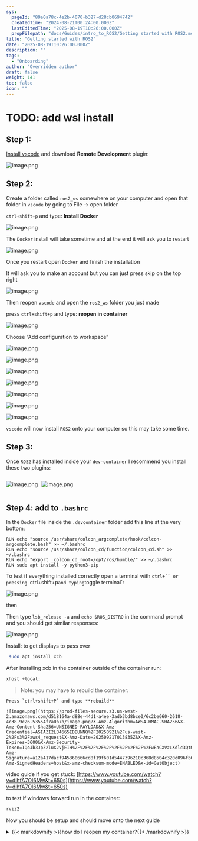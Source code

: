 ```yaml
---
sys:
  pageId: "89e0a78c-4e2b-4070-b327-d28cb0694742"
  createdTime: "2024-08-21T00:24:00.000Z"
  lastEditedTime: "2025-08-19T10:26:00.000Z"
  propFilepath: "docs/Guides/intro_to_ROS2/Getting started with ROS2.md"
title: "Getting started with ROS2"
date: "2025-08-19T10:26:00.000Z"
description: ""
tags:
  - "Onboarding"
author: "Overridden author"
draft: false
weight: 141
toc: false
icon: ""
---
```


# TODO: add wsl install

## Step 1:

[Install vscode](https://code.visualstudio.com/download) and download **Remote Development** plugin:

![image.png](https://prod-files-secure.s3.us-west-2.amazonaws.com/d518164a-d88e-44d1-a4ee-3adb3bd8bce0/efb52993-1881-4a40-b95e-6f020334f022/image.png?X-Amz-Algorithm=AWS4-HMAC-SHA256&X-Amz-Content-Sha256=UNSIGNED-PAYLOAD&X-Amz-Credential=ASIAZI2LB4664U4VBI22%2F20250921%2Fus-west-2%2Fs3%2Faws4_request&X-Amz-Date=20250921T013832Z&X-Amz-Expires=3600&X-Amz-Security-Token=IQoJb3JpZ2luX2VjEIH%2F%2F%2F%2F%2F%2F%2F%2F%2F%2FwEaCXVzLXdlc3QtMiJIMEYCIQCgA5y8zUlz12zMUlRoOcdbJb3YCmkui%2BNUBvPTjgR7dgIhAM%2Bmi%2BGxIwpH0%2BHYCfDD5q4Ys5Ftdxse7xuB0pjQ2vZAKogECPr%2F%2F%2F%2F%2F%2F%2F%2F%2F%2FwEQABoMNjM3NDIzMTgzODA1IgxdKvrCtQh3ADooxOUq3AO43HNLDeCXJ8Z0kP85l2uE0XBOBorejqYflA9MjMncZrcwvNjXDALQjvQjcvJEZEtkpS6nqNtSkrwWteVBZxuo7Crhlr3mIA2%2F%2FUCNjJZYqISMeRTnS4JGYvPSIOUmU2%2FFIuPEiVXAC3yyBWZRH2phmq%2FU3PPc%2FfxgNVRcWllwVwyeSup9KBypTwD%2Br%2Fe0d3Ywn7JxnioOQmKq9mv2J5PnuQi%2FXolVcmVN3gAtNG4mxwWyI8%2FsYIDBveRuMHtel4TmwRJi8LBGDngXkIrB952JzbL%2FCvswPoC3plwWvrbRi1bJwV1kYzEJD6AdkSJTYT2k5HeRF3RwD4M%2BSPfxx4WcVPd4tBBHo6LlVQD2cFvvjCzOZB68%2BfqE%2BpRqaTlYqcYpROcRaVrB8iVPk4IqTgXUXdqStCXzWK%2FvKtK%2BoRW8e3JzRePqe9s%2F5FcJlviQ1B4jyLeMp2N1be7Akl%2FYk6gEbclCRZoT3i77xRdKbemi3JkXqOnVx5PB2fae88Bgm2E%2B5WjuxqZdN4G0LqE4gQQUFtcr221QKulqYIlvv%2BOvGWFvJOxXk7WDO2S902iRv7qp0HQQ60HCZrYLuw6Pdwvifrb50mwkgLfvfU%2BuUGZNBIT%2BYFP4PoSdOGqrzjCQn73GBjqkAe5HoyvWfBmrZBESeoj0l1%2B3qq8Ud0j%2FzMJAKwkGqLA6wYKdk4c3MmpP%2B0N0T1qNZFHHny0D62RYC4h4FBNAZASRmnQW1GX5LjJMXmByIDDp7WIiWYx8BKImbJcanmx2CYJ0neRwVZLE43Qy5jmQ4D6n5ISpYaFTJbAvHKsef9fw7jhJGOV7mnmA61QB0%2BkBOxsx4paoaNXKSWP9njssmztDAFCJ&X-Amz-Signature=eb7d78887572cc261f462dc92eb8d90948d1fea1dfa37ac133250662bf8b2ae6&X-Amz-SignedHeaders=host&x-amz-checksum-mode=ENABLED&x-id=GetObject)

## Step 2:

Create a folder called `ros2_ws` somewhere on your computer and open that folder in `vscode` by going to File → open folder 

`ctrl+shift+p` and type: **Install Docker**

![image.png](https://prod-files-secure.s3.us-west-2.amazonaws.com/d518164a-d88e-44d1-a4ee-3adb3bd8bce0/2269dc0e-1cd5-47ff-bceb-c04ad9b2eab0/image.png?X-Amz-Algorithm=AWS4-HMAC-SHA256&X-Amz-Content-Sha256=UNSIGNED-PAYLOAD&X-Amz-Credential=ASIAZI2LB4664U4VBI22%2F20250921%2Fus-west-2%2Fs3%2Faws4_request&X-Amz-Date=20250921T013832Z&X-Amz-Expires=3600&X-Amz-Security-Token=IQoJb3JpZ2luX2VjEIH%2F%2F%2F%2F%2F%2F%2F%2F%2F%2FwEaCXVzLXdlc3QtMiJIMEYCIQCgA5y8zUlz12zMUlRoOcdbJb3YCmkui%2BNUBvPTjgR7dgIhAM%2Bmi%2BGxIwpH0%2BHYCfDD5q4Ys5Ftdxse7xuB0pjQ2vZAKogECPr%2F%2F%2F%2F%2F%2F%2F%2F%2F%2FwEQABoMNjM3NDIzMTgzODA1IgxdKvrCtQh3ADooxOUq3AO43HNLDeCXJ8Z0kP85l2uE0XBOBorejqYflA9MjMncZrcwvNjXDALQjvQjcvJEZEtkpS6nqNtSkrwWteVBZxuo7Crhlr3mIA2%2F%2FUCNjJZYqISMeRTnS4JGYvPSIOUmU2%2FFIuPEiVXAC3yyBWZRH2phmq%2FU3PPc%2FfxgNVRcWllwVwyeSup9KBypTwD%2Br%2Fe0d3Ywn7JxnioOQmKq9mv2J5PnuQi%2FXolVcmVN3gAtNG4mxwWyI8%2FsYIDBveRuMHtel4TmwRJi8LBGDngXkIrB952JzbL%2FCvswPoC3plwWvrbRi1bJwV1kYzEJD6AdkSJTYT2k5HeRF3RwD4M%2BSPfxx4WcVPd4tBBHo6LlVQD2cFvvjCzOZB68%2BfqE%2BpRqaTlYqcYpROcRaVrB8iVPk4IqTgXUXdqStCXzWK%2FvKtK%2BoRW8e3JzRePqe9s%2F5FcJlviQ1B4jyLeMp2N1be7Akl%2FYk6gEbclCRZoT3i77xRdKbemi3JkXqOnVx5PB2fae88Bgm2E%2B5WjuxqZdN4G0LqE4gQQUFtcr221QKulqYIlvv%2BOvGWFvJOxXk7WDO2S902iRv7qp0HQQ60HCZrYLuw6Pdwvifrb50mwkgLfvfU%2BuUGZNBIT%2BYFP4PoSdOGqrzjCQn73GBjqkAe5HoyvWfBmrZBESeoj0l1%2B3qq8Ud0j%2FzMJAKwkGqLA6wYKdk4c3MmpP%2B0N0T1qNZFHHny0D62RYC4h4FBNAZASRmnQW1GX5LjJMXmByIDDp7WIiWYx8BKImbJcanmx2CYJ0neRwVZLE43Qy5jmQ4D6n5ISpYaFTJbAvHKsef9fw7jhJGOV7mnmA61QB0%2BkBOxsx4paoaNXKSWP9njssmztDAFCJ&X-Amz-Signature=444db930f9de3b4a67cae80e89a4d8a8b768c885b8f607f65246f7795a5d61d7&X-Amz-SignedHeaders=host&x-amz-checksum-mode=ENABLED&x-id=GetObject)

The `Docker` install will take sometime and at the end it will ask you to restart

![image.png](https://prod-files-secure.s3.us-west-2.amazonaws.com/d518164a-d88e-44d1-a4ee-3adb3bd8bce0/ed233f78-be33-4b1f-b89c-9c346c0e961e/image.png?X-Amz-Algorithm=AWS4-HMAC-SHA256&X-Amz-Content-Sha256=UNSIGNED-PAYLOAD&X-Amz-Credential=ASIAZI2LB4664U4VBI22%2F20250921%2Fus-west-2%2Fs3%2Faws4_request&X-Amz-Date=20250921T013832Z&X-Amz-Expires=3600&X-Amz-Security-Token=IQoJb3JpZ2luX2VjEIH%2F%2F%2F%2F%2F%2F%2F%2F%2F%2FwEaCXVzLXdlc3QtMiJIMEYCIQCgA5y8zUlz12zMUlRoOcdbJb3YCmkui%2BNUBvPTjgR7dgIhAM%2Bmi%2BGxIwpH0%2BHYCfDD5q4Ys5Ftdxse7xuB0pjQ2vZAKogECPr%2F%2F%2F%2F%2F%2F%2F%2F%2F%2FwEQABoMNjM3NDIzMTgzODA1IgxdKvrCtQh3ADooxOUq3AO43HNLDeCXJ8Z0kP85l2uE0XBOBorejqYflA9MjMncZrcwvNjXDALQjvQjcvJEZEtkpS6nqNtSkrwWteVBZxuo7Crhlr3mIA2%2F%2FUCNjJZYqISMeRTnS4JGYvPSIOUmU2%2FFIuPEiVXAC3yyBWZRH2phmq%2FU3PPc%2FfxgNVRcWllwVwyeSup9KBypTwD%2Br%2Fe0d3Ywn7JxnioOQmKq9mv2J5PnuQi%2FXolVcmVN3gAtNG4mxwWyI8%2FsYIDBveRuMHtel4TmwRJi8LBGDngXkIrB952JzbL%2FCvswPoC3plwWvrbRi1bJwV1kYzEJD6AdkSJTYT2k5HeRF3RwD4M%2BSPfxx4WcVPd4tBBHo6LlVQD2cFvvjCzOZB68%2BfqE%2BpRqaTlYqcYpROcRaVrB8iVPk4IqTgXUXdqStCXzWK%2FvKtK%2BoRW8e3JzRePqe9s%2F5FcJlviQ1B4jyLeMp2N1be7Akl%2FYk6gEbclCRZoT3i77xRdKbemi3JkXqOnVx5PB2fae88Bgm2E%2B5WjuxqZdN4G0LqE4gQQUFtcr221QKulqYIlvv%2BOvGWFvJOxXk7WDO2S902iRv7qp0HQQ60HCZrYLuw6Pdwvifrb50mwkgLfvfU%2BuUGZNBIT%2BYFP4PoSdOGqrzjCQn73GBjqkAe5HoyvWfBmrZBESeoj0l1%2B3qq8Ud0j%2FzMJAKwkGqLA6wYKdk4c3MmpP%2B0N0T1qNZFHHny0D62RYC4h4FBNAZASRmnQW1GX5LjJMXmByIDDp7WIiWYx8BKImbJcanmx2CYJ0neRwVZLE43Qy5jmQ4D6n5ISpYaFTJbAvHKsef9fw7jhJGOV7mnmA61QB0%2BkBOxsx4paoaNXKSWP9njssmztDAFCJ&X-Amz-Signature=1066fe9e1a2402d54945226a4ac2a3fe3aabe9c1cc610e41a6991b1048720f06&X-Amz-SignedHeaders=host&x-amz-checksum-mode=ENABLED&x-id=GetObject)

Once you restart open `Docker` and finish the installation

It will ask you to make an account but you can just press skip on the top right

![image.png](https://prod-files-secure.s3.us-west-2.amazonaws.com/d518164a-d88e-44d1-a4ee-3adb3bd8bce0/21010ad9-1659-4fd9-9f59-9932a09b2a3d/image.png?X-Amz-Algorithm=AWS4-HMAC-SHA256&X-Amz-Content-Sha256=UNSIGNED-PAYLOAD&X-Amz-Credential=ASIAZI2LB4664U4VBI22%2F20250921%2Fus-west-2%2Fs3%2Faws4_request&X-Amz-Date=20250921T013832Z&X-Amz-Expires=3600&X-Amz-Security-Token=IQoJb3JpZ2luX2VjEIH%2F%2F%2F%2F%2F%2F%2F%2F%2F%2FwEaCXVzLXdlc3QtMiJIMEYCIQCgA5y8zUlz12zMUlRoOcdbJb3YCmkui%2BNUBvPTjgR7dgIhAM%2Bmi%2BGxIwpH0%2BHYCfDD5q4Ys5Ftdxse7xuB0pjQ2vZAKogECPr%2F%2F%2F%2F%2F%2F%2F%2F%2F%2FwEQABoMNjM3NDIzMTgzODA1IgxdKvrCtQh3ADooxOUq3AO43HNLDeCXJ8Z0kP85l2uE0XBOBorejqYflA9MjMncZrcwvNjXDALQjvQjcvJEZEtkpS6nqNtSkrwWteVBZxuo7Crhlr3mIA2%2F%2FUCNjJZYqISMeRTnS4JGYvPSIOUmU2%2FFIuPEiVXAC3yyBWZRH2phmq%2FU3PPc%2FfxgNVRcWllwVwyeSup9KBypTwD%2Br%2Fe0d3Ywn7JxnioOQmKq9mv2J5PnuQi%2FXolVcmVN3gAtNG4mxwWyI8%2FsYIDBveRuMHtel4TmwRJi8LBGDngXkIrB952JzbL%2FCvswPoC3plwWvrbRi1bJwV1kYzEJD6AdkSJTYT2k5HeRF3RwD4M%2BSPfxx4WcVPd4tBBHo6LlVQD2cFvvjCzOZB68%2BfqE%2BpRqaTlYqcYpROcRaVrB8iVPk4IqTgXUXdqStCXzWK%2FvKtK%2BoRW8e3JzRePqe9s%2F5FcJlviQ1B4jyLeMp2N1be7Akl%2FYk6gEbclCRZoT3i77xRdKbemi3JkXqOnVx5PB2fae88Bgm2E%2B5WjuxqZdN4G0LqE4gQQUFtcr221QKulqYIlvv%2BOvGWFvJOxXk7WDO2S902iRv7qp0HQQ60HCZrYLuw6Pdwvifrb50mwkgLfvfU%2BuUGZNBIT%2BYFP4PoSdOGqrzjCQn73GBjqkAe5HoyvWfBmrZBESeoj0l1%2B3qq8Ud0j%2FzMJAKwkGqLA6wYKdk4c3MmpP%2B0N0T1qNZFHHny0D62RYC4h4FBNAZASRmnQW1GX5LjJMXmByIDDp7WIiWYx8BKImbJcanmx2CYJ0neRwVZLE43Qy5jmQ4D6n5ISpYaFTJbAvHKsef9fw7jhJGOV7mnmA61QB0%2BkBOxsx4paoaNXKSWP9njssmztDAFCJ&X-Amz-Signature=1633a20561ec83067e3904b71f3a799792b926a7a74c1178e9d4f92c6981dbe5&X-Amz-SignedHeaders=host&x-amz-checksum-mode=ENABLED&x-id=GetObject)

Then reopen `vscode` and open the `ros2_ws` folder you just made

press `ctrl+shift+p` and type: **reopen in container**

![image.png](https://prod-files-secure.s3.us-west-2.amazonaws.com/d518164a-d88e-44d1-a4ee-3adb3bd8bce0/4e93b8c2-41ad-488c-8095-c74205196118/image.png?X-Amz-Algorithm=AWS4-HMAC-SHA256&X-Amz-Content-Sha256=UNSIGNED-PAYLOAD&X-Amz-Credential=ASIAZI2LB4664U4VBI22%2F20250921%2Fus-west-2%2Fs3%2Faws4_request&X-Amz-Date=20250921T013832Z&X-Amz-Expires=3600&X-Amz-Security-Token=IQoJb3JpZ2luX2VjEIH%2F%2F%2F%2F%2F%2F%2F%2F%2F%2FwEaCXVzLXdlc3QtMiJIMEYCIQCgA5y8zUlz12zMUlRoOcdbJb3YCmkui%2BNUBvPTjgR7dgIhAM%2Bmi%2BGxIwpH0%2BHYCfDD5q4Ys5Ftdxse7xuB0pjQ2vZAKogECPr%2F%2F%2F%2F%2F%2F%2F%2F%2F%2FwEQABoMNjM3NDIzMTgzODA1IgxdKvrCtQh3ADooxOUq3AO43HNLDeCXJ8Z0kP85l2uE0XBOBorejqYflA9MjMncZrcwvNjXDALQjvQjcvJEZEtkpS6nqNtSkrwWteVBZxuo7Crhlr3mIA2%2F%2FUCNjJZYqISMeRTnS4JGYvPSIOUmU2%2FFIuPEiVXAC3yyBWZRH2phmq%2FU3PPc%2FfxgNVRcWllwVwyeSup9KBypTwD%2Br%2Fe0d3Ywn7JxnioOQmKq9mv2J5PnuQi%2FXolVcmVN3gAtNG4mxwWyI8%2FsYIDBveRuMHtel4TmwRJi8LBGDngXkIrB952JzbL%2FCvswPoC3plwWvrbRi1bJwV1kYzEJD6AdkSJTYT2k5HeRF3RwD4M%2BSPfxx4WcVPd4tBBHo6LlVQD2cFvvjCzOZB68%2BfqE%2BpRqaTlYqcYpROcRaVrB8iVPk4IqTgXUXdqStCXzWK%2FvKtK%2BoRW8e3JzRePqe9s%2F5FcJlviQ1B4jyLeMp2N1be7Akl%2FYk6gEbclCRZoT3i77xRdKbemi3JkXqOnVx5PB2fae88Bgm2E%2B5WjuxqZdN4G0LqE4gQQUFtcr221QKulqYIlvv%2BOvGWFvJOxXk7WDO2S902iRv7qp0HQQ60HCZrYLuw6Pdwvifrb50mwkgLfvfU%2BuUGZNBIT%2BYFP4PoSdOGqrzjCQn73GBjqkAe5HoyvWfBmrZBESeoj0l1%2B3qq8Ud0j%2FzMJAKwkGqLA6wYKdk4c3MmpP%2B0N0T1qNZFHHny0D62RYC4h4FBNAZASRmnQW1GX5LjJMXmByIDDp7WIiWYx8BKImbJcanmx2CYJ0neRwVZLE43Qy5jmQ4D6n5ISpYaFTJbAvHKsef9fw7jhJGOV7mnmA61QB0%2BkBOxsx4paoaNXKSWP9njssmztDAFCJ&X-Amz-Signature=47a58cb41d3351acce20063db4f833527a820df8e314b3b661c6f57c587d071c&X-Amz-SignedHeaders=host&x-amz-checksum-mode=ENABLED&x-id=GetObject)

Choose “Add configuration to workspace”

![image.png](https://prod-files-secure.s3.us-west-2.amazonaws.com/d518164a-d88e-44d1-a4ee-3adb3bd8bce0/9560b282-5060-4989-ba37-97e7b2c22476/image.png?X-Amz-Algorithm=AWS4-HMAC-SHA256&X-Amz-Content-Sha256=UNSIGNED-PAYLOAD&X-Amz-Credential=ASIAZI2LB4664U4VBI22%2F20250921%2Fus-west-2%2Fs3%2Faws4_request&X-Amz-Date=20250921T013832Z&X-Amz-Expires=3600&X-Amz-Security-Token=IQoJb3JpZ2luX2VjEIH%2F%2F%2F%2F%2F%2F%2F%2F%2F%2FwEaCXVzLXdlc3QtMiJIMEYCIQCgA5y8zUlz12zMUlRoOcdbJb3YCmkui%2BNUBvPTjgR7dgIhAM%2Bmi%2BGxIwpH0%2BHYCfDD5q4Ys5Ftdxse7xuB0pjQ2vZAKogECPr%2F%2F%2F%2F%2F%2F%2F%2F%2F%2FwEQABoMNjM3NDIzMTgzODA1IgxdKvrCtQh3ADooxOUq3AO43HNLDeCXJ8Z0kP85l2uE0XBOBorejqYflA9MjMncZrcwvNjXDALQjvQjcvJEZEtkpS6nqNtSkrwWteVBZxuo7Crhlr3mIA2%2F%2FUCNjJZYqISMeRTnS4JGYvPSIOUmU2%2FFIuPEiVXAC3yyBWZRH2phmq%2FU3PPc%2FfxgNVRcWllwVwyeSup9KBypTwD%2Br%2Fe0d3Ywn7JxnioOQmKq9mv2J5PnuQi%2FXolVcmVN3gAtNG4mxwWyI8%2FsYIDBveRuMHtel4TmwRJi8LBGDngXkIrB952JzbL%2FCvswPoC3plwWvrbRi1bJwV1kYzEJD6AdkSJTYT2k5HeRF3RwD4M%2BSPfxx4WcVPd4tBBHo6LlVQD2cFvvjCzOZB68%2BfqE%2BpRqaTlYqcYpROcRaVrB8iVPk4IqTgXUXdqStCXzWK%2FvKtK%2BoRW8e3JzRePqe9s%2F5FcJlviQ1B4jyLeMp2N1be7Akl%2FYk6gEbclCRZoT3i77xRdKbemi3JkXqOnVx5PB2fae88Bgm2E%2B5WjuxqZdN4G0LqE4gQQUFtcr221QKulqYIlvv%2BOvGWFvJOxXk7WDO2S902iRv7qp0HQQ60HCZrYLuw6Pdwvifrb50mwkgLfvfU%2BuUGZNBIT%2BYFP4PoSdOGqrzjCQn73GBjqkAe5HoyvWfBmrZBESeoj0l1%2B3qq8Ud0j%2FzMJAKwkGqLA6wYKdk4c3MmpP%2B0N0T1qNZFHHny0D62RYC4h4FBNAZASRmnQW1GX5LjJMXmByIDDp7WIiWYx8BKImbJcanmx2CYJ0neRwVZLE43Qy5jmQ4D6n5ISpYaFTJbAvHKsef9fw7jhJGOV7mnmA61QB0%2BkBOxsx4paoaNXKSWP9njssmztDAFCJ&X-Amz-Signature=d6fbe327668ea72222ae173545e08630d92b8bf6a86b2e2da0898ed7a055af59&X-Amz-SignedHeaders=host&x-amz-checksum-mode=ENABLED&x-id=GetObject)

![image.png](https://prod-files-secure.s3.us-west-2.amazonaws.com/d518164a-d88e-44d1-a4ee-3adb3bd8bce0/2ee63f81-886b-48e8-a553-dc6e5eac99e4/image.png?X-Amz-Algorithm=AWS4-HMAC-SHA256&X-Amz-Content-Sha256=UNSIGNED-PAYLOAD&X-Amz-Credential=ASIAZI2LB4664U4VBI22%2F20250921%2Fus-west-2%2Fs3%2Faws4_request&X-Amz-Date=20250921T013832Z&X-Amz-Expires=3600&X-Amz-Security-Token=IQoJb3JpZ2luX2VjEIH%2F%2F%2F%2F%2F%2F%2F%2F%2F%2FwEaCXVzLXdlc3QtMiJIMEYCIQCgA5y8zUlz12zMUlRoOcdbJb3YCmkui%2BNUBvPTjgR7dgIhAM%2Bmi%2BGxIwpH0%2BHYCfDD5q4Ys5Ftdxse7xuB0pjQ2vZAKogECPr%2F%2F%2F%2F%2F%2F%2F%2F%2F%2FwEQABoMNjM3NDIzMTgzODA1IgxdKvrCtQh3ADooxOUq3AO43HNLDeCXJ8Z0kP85l2uE0XBOBorejqYflA9MjMncZrcwvNjXDALQjvQjcvJEZEtkpS6nqNtSkrwWteVBZxuo7Crhlr3mIA2%2F%2FUCNjJZYqISMeRTnS4JGYvPSIOUmU2%2FFIuPEiVXAC3yyBWZRH2phmq%2FU3PPc%2FfxgNVRcWllwVwyeSup9KBypTwD%2Br%2Fe0d3Ywn7JxnioOQmKq9mv2J5PnuQi%2FXolVcmVN3gAtNG4mxwWyI8%2FsYIDBveRuMHtel4TmwRJi8LBGDngXkIrB952JzbL%2FCvswPoC3plwWvrbRi1bJwV1kYzEJD6AdkSJTYT2k5HeRF3RwD4M%2BSPfxx4WcVPd4tBBHo6LlVQD2cFvvjCzOZB68%2BfqE%2BpRqaTlYqcYpROcRaVrB8iVPk4IqTgXUXdqStCXzWK%2FvKtK%2BoRW8e3JzRePqe9s%2F5FcJlviQ1B4jyLeMp2N1be7Akl%2FYk6gEbclCRZoT3i77xRdKbemi3JkXqOnVx5PB2fae88Bgm2E%2B5WjuxqZdN4G0LqE4gQQUFtcr221QKulqYIlvv%2BOvGWFvJOxXk7WDO2S902iRv7qp0HQQ60HCZrYLuw6Pdwvifrb50mwkgLfvfU%2BuUGZNBIT%2BYFP4PoSdOGqrzjCQn73GBjqkAe5HoyvWfBmrZBESeoj0l1%2B3qq8Ud0j%2FzMJAKwkGqLA6wYKdk4c3MmpP%2B0N0T1qNZFHHny0D62RYC4h4FBNAZASRmnQW1GX5LjJMXmByIDDp7WIiWYx8BKImbJcanmx2CYJ0neRwVZLE43Qy5jmQ4D6n5ISpYaFTJbAvHKsef9fw7jhJGOV7mnmA61QB0%2BkBOxsx4paoaNXKSWP9njssmztDAFCJ&X-Amz-Signature=a67813f69850824fbfcf981f6169969cc0eea46c27bf86d74da29c02550ddba1&X-Amz-SignedHeaders=host&x-amz-checksum-mode=ENABLED&x-id=GetObject)

![image.png](https://prod-files-secure.s3.us-west-2.amazonaws.com/d518164a-d88e-44d1-a4ee-3adb3bd8bce0/e0fd626c-c8b6-4b2c-95d1-fa4c26514504/image.png?X-Amz-Algorithm=AWS4-HMAC-SHA256&X-Amz-Content-Sha256=UNSIGNED-PAYLOAD&X-Amz-Credential=ASIAZI2LB4664U4VBI22%2F20250921%2Fus-west-2%2Fs3%2Faws4_request&X-Amz-Date=20250921T013832Z&X-Amz-Expires=3600&X-Amz-Security-Token=IQoJb3JpZ2luX2VjEIH%2F%2F%2F%2F%2F%2F%2F%2F%2F%2FwEaCXVzLXdlc3QtMiJIMEYCIQCgA5y8zUlz12zMUlRoOcdbJb3YCmkui%2BNUBvPTjgR7dgIhAM%2Bmi%2BGxIwpH0%2BHYCfDD5q4Ys5Ftdxse7xuB0pjQ2vZAKogECPr%2F%2F%2F%2F%2F%2F%2F%2F%2F%2FwEQABoMNjM3NDIzMTgzODA1IgxdKvrCtQh3ADooxOUq3AO43HNLDeCXJ8Z0kP85l2uE0XBOBorejqYflA9MjMncZrcwvNjXDALQjvQjcvJEZEtkpS6nqNtSkrwWteVBZxuo7Crhlr3mIA2%2F%2FUCNjJZYqISMeRTnS4JGYvPSIOUmU2%2FFIuPEiVXAC3yyBWZRH2phmq%2FU3PPc%2FfxgNVRcWllwVwyeSup9KBypTwD%2Br%2Fe0d3Ywn7JxnioOQmKq9mv2J5PnuQi%2FXolVcmVN3gAtNG4mxwWyI8%2FsYIDBveRuMHtel4TmwRJi8LBGDngXkIrB952JzbL%2FCvswPoC3plwWvrbRi1bJwV1kYzEJD6AdkSJTYT2k5HeRF3RwD4M%2BSPfxx4WcVPd4tBBHo6LlVQD2cFvvjCzOZB68%2BfqE%2BpRqaTlYqcYpROcRaVrB8iVPk4IqTgXUXdqStCXzWK%2FvKtK%2BoRW8e3JzRePqe9s%2F5FcJlviQ1B4jyLeMp2N1be7Akl%2FYk6gEbclCRZoT3i77xRdKbemi3JkXqOnVx5PB2fae88Bgm2E%2B5WjuxqZdN4G0LqE4gQQUFtcr221QKulqYIlvv%2BOvGWFvJOxXk7WDO2S902iRv7qp0HQQ60HCZrYLuw6Pdwvifrb50mwkgLfvfU%2BuUGZNBIT%2BYFP4PoSdOGqrzjCQn73GBjqkAe5HoyvWfBmrZBESeoj0l1%2B3qq8Ud0j%2FzMJAKwkGqLA6wYKdk4c3MmpP%2B0N0T1qNZFHHny0D62RYC4h4FBNAZASRmnQW1GX5LjJMXmByIDDp7WIiWYx8BKImbJcanmx2CYJ0neRwVZLE43Qy5jmQ4D6n5ISpYaFTJbAvHKsef9fw7jhJGOV7mnmA61QB0%2BkBOxsx4paoaNXKSWP9njssmztDAFCJ&X-Amz-Signature=5dc9de965a19b5ce9bf01ed512827b59a76019f7b0fb3edc1d40d4185eb1d9ad&X-Amz-SignedHeaders=host&x-amz-checksum-mode=ENABLED&x-id=GetObject)

![image.png](https://prod-files-secure.s3.us-west-2.amazonaws.com/d518164a-d88e-44d1-a4ee-3adb3bd8bce0/a2e13f50-d2ab-4719-a4c2-7ced634bfc9d/image.png?X-Amz-Algorithm=AWS4-HMAC-SHA256&X-Amz-Content-Sha256=UNSIGNED-PAYLOAD&X-Amz-Credential=ASIAZI2LB4664U4VBI22%2F20250921%2Fus-west-2%2Fs3%2Faws4_request&X-Amz-Date=20250921T013832Z&X-Amz-Expires=3600&X-Amz-Security-Token=IQoJb3JpZ2luX2VjEIH%2F%2F%2F%2F%2F%2F%2F%2F%2F%2FwEaCXVzLXdlc3QtMiJIMEYCIQCgA5y8zUlz12zMUlRoOcdbJb3YCmkui%2BNUBvPTjgR7dgIhAM%2Bmi%2BGxIwpH0%2BHYCfDD5q4Ys5Ftdxse7xuB0pjQ2vZAKogECPr%2F%2F%2F%2F%2F%2F%2F%2F%2F%2FwEQABoMNjM3NDIzMTgzODA1IgxdKvrCtQh3ADooxOUq3AO43HNLDeCXJ8Z0kP85l2uE0XBOBorejqYflA9MjMncZrcwvNjXDALQjvQjcvJEZEtkpS6nqNtSkrwWteVBZxuo7Crhlr3mIA2%2F%2FUCNjJZYqISMeRTnS4JGYvPSIOUmU2%2FFIuPEiVXAC3yyBWZRH2phmq%2FU3PPc%2FfxgNVRcWllwVwyeSup9KBypTwD%2Br%2Fe0d3Ywn7JxnioOQmKq9mv2J5PnuQi%2FXolVcmVN3gAtNG4mxwWyI8%2FsYIDBveRuMHtel4TmwRJi8LBGDngXkIrB952JzbL%2FCvswPoC3plwWvrbRi1bJwV1kYzEJD6AdkSJTYT2k5HeRF3RwD4M%2BSPfxx4WcVPd4tBBHo6LlVQD2cFvvjCzOZB68%2BfqE%2BpRqaTlYqcYpROcRaVrB8iVPk4IqTgXUXdqStCXzWK%2FvKtK%2BoRW8e3JzRePqe9s%2F5FcJlviQ1B4jyLeMp2N1be7Akl%2FYk6gEbclCRZoT3i77xRdKbemi3JkXqOnVx5PB2fae88Bgm2E%2B5WjuxqZdN4G0LqE4gQQUFtcr221QKulqYIlvv%2BOvGWFvJOxXk7WDO2S902iRv7qp0HQQ60HCZrYLuw6Pdwvifrb50mwkgLfvfU%2BuUGZNBIT%2BYFP4PoSdOGqrzjCQn73GBjqkAe5HoyvWfBmrZBESeoj0l1%2B3qq8Ud0j%2FzMJAKwkGqLA6wYKdk4c3MmpP%2B0N0T1qNZFHHny0D62RYC4h4FBNAZASRmnQW1GX5LjJMXmByIDDp7WIiWYx8BKImbJcanmx2CYJ0neRwVZLE43Qy5jmQ4D6n5ISpYaFTJbAvHKsef9fw7jhJGOV7mnmA61QB0%2BkBOxsx4paoaNXKSWP9njssmztDAFCJ&X-Amz-Signature=1fd6b4d964179c153b6b58cee44f5957bf72de77ac87e818bf527491959f798d&X-Amz-SignedHeaders=host&x-amz-checksum-mode=ENABLED&x-id=GetObject)

![image.png](https://prod-files-secure.s3.us-west-2.amazonaws.com/d518164a-d88e-44d1-a4ee-3adb3bd8bce0/6cc478ad-aaba-4bf7-9fcc-403277ab896c/image.png?X-Amz-Algorithm=AWS4-HMAC-SHA256&X-Amz-Content-Sha256=UNSIGNED-PAYLOAD&X-Amz-Credential=ASIAZI2LB4664U4VBI22%2F20250921%2Fus-west-2%2Fs3%2Faws4_request&X-Amz-Date=20250921T013832Z&X-Amz-Expires=3600&X-Amz-Security-Token=IQoJb3JpZ2luX2VjEIH%2F%2F%2F%2F%2F%2F%2F%2F%2F%2FwEaCXVzLXdlc3QtMiJIMEYCIQCgA5y8zUlz12zMUlRoOcdbJb3YCmkui%2BNUBvPTjgR7dgIhAM%2Bmi%2BGxIwpH0%2BHYCfDD5q4Ys5Ftdxse7xuB0pjQ2vZAKogECPr%2F%2F%2F%2F%2F%2F%2F%2F%2F%2FwEQABoMNjM3NDIzMTgzODA1IgxdKvrCtQh3ADooxOUq3AO43HNLDeCXJ8Z0kP85l2uE0XBOBorejqYflA9MjMncZrcwvNjXDALQjvQjcvJEZEtkpS6nqNtSkrwWteVBZxuo7Crhlr3mIA2%2F%2FUCNjJZYqISMeRTnS4JGYvPSIOUmU2%2FFIuPEiVXAC3yyBWZRH2phmq%2FU3PPc%2FfxgNVRcWllwVwyeSup9KBypTwD%2Br%2Fe0d3Ywn7JxnioOQmKq9mv2J5PnuQi%2FXolVcmVN3gAtNG4mxwWyI8%2FsYIDBveRuMHtel4TmwRJi8LBGDngXkIrB952JzbL%2FCvswPoC3plwWvrbRi1bJwV1kYzEJD6AdkSJTYT2k5HeRF3RwD4M%2BSPfxx4WcVPd4tBBHo6LlVQD2cFvvjCzOZB68%2BfqE%2BpRqaTlYqcYpROcRaVrB8iVPk4IqTgXUXdqStCXzWK%2FvKtK%2BoRW8e3JzRePqe9s%2F5FcJlviQ1B4jyLeMp2N1be7Akl%2FYk6gEbclCRZoT3i77xRdKbemi3JkXqOnVx5PB2fae88Bgm2E%2B5WjuxqZdN4G0LqE4gQQUFtcr221QKulqYIlvv%2BOvGWFvJOxXk7WDO2S902iRv7qp0HQQ60HCZrYLuw6Pdwvifrb50mwkgLfvfU%2BuUGZNBIT%2BYFP4PoSdOGqrzjCQn73GBjqkAe5HoyvWfBmrZBESeoj0l1%2B3qq8Ud0j%2FzMJAKwkGqLA6wYKdk4c3MmpP%2B0N0T1qNZFHHny0D62RYC4h4FBNAZASRmnQW1GX5LjJMXmByIDDp7WIiWYx8BKImbJcanmx2CYJ0neRwVZLE43Qy5jmQ4D6n5ISpYaFTJbAvHKsef9fw7jhJGOV7mnmA61QB0%2BkBOxsx4paoaNXKSWP9njssmztDAFCJ&X-Amz-Signature=8573754d9249a3355f6d5d2ce7da876f8507f8f56f764fae1f6db59ba2ca3169&X-Amz-SignedHeaders=host&x-amz-checksum-mode=ENABLED&x-id=GetObject)

![image.png](https://prod-files-secure.s3.us-west-2.amazonaws.com/d518164a-d88e-44d1-a4ee-3adb3bd8bce0/53255b28-f75e-430f-b9e3-c0ac8577e42b/image.png?X-Amz-Algorithm=AWS4-HMAC-SHA256&X-Amz-Content-Sha256=UNSIGNED-PAYLOAD&X-Amz-Credential=ASIAZI2LB4664U4VBI22%2F20250921%2Fus-west-2%2Fs3%2Faws4_request&X-Amz-Date=20250921T013832Z&X-Amz-Expires=3600&X-Amz-Security-Token=IQoJb3JpZ2luX2VjEIH%2F%2F%2F%2F%2F%2F%2F%2F%2F%2FwEaCXVzLXdlc3QtMiJIMEYCIQCgA5y8zUlz12zMUlRoOcdbJb3YCmkui%2BNUBvPTjgR7dgIhAM%2Bmi%2BGxIwpH0%2BHYCfDD5q4Ys5Ftdxse7xuB0pjQ2vZAKogECPr%2F%2F%2F%2F%2F%2F%2F%2F%2F%2FwEQABoMNjM3NDIzMTgzODA1IgxdKvrCtQh3ADooxOUq3AO43HNLDeCXJ8Z0kP85l2uE0XBOBorejqYflA9MjMncZrcwvNjXDALQjvQjcvJEZEtkpS6nqNtSkrwWteVBZxuo7Crhlr3mIA2%2F%2FUCNjJZYqISMeRTnS4JGYvPSIOUmU2%2FFIuPEiVXAC3yyBWZRH2phmq%2FU3PPc%2FfxgNVRcWllwVwyeSup9KBypTwD%2Br%2Fe0d3Ywn7JxnioOQmKq9mv2J5PnuQi%2FXolVcmVN3gAtNG4mxwWyI8%2FsYIDBveRuMHtel4TmwRJi8LBGDngXkIrB952JzbL%2FCvswPoC3plwWvrbRi1bJwV1kYzEJD6AdkSJTYT2k5HeRF3RwD4M%2BSPfxx4WcVPd4tBBHo6LlVQD2cFvvjCzOZB68%2BfqE%2BpRqaTlYqcYpROcRaVrB8iVPk4IqTgXUXdqStCXzWK%2FvKtK%2BoRW8e3JzRePqe9s%2F5FcJlviQ1B4jyLeMp2N1be7Akl%2FYk6gEbclCRZoT3i77xRdKbemi3JkXqOnVx5PB2fae88Bgm2E%2B5WjuxqZdN4G0LqE4gQQUFtcr221QKulqYIlvv%2BOvGWFvJOxXk7WDO2S902iRv7qp0HQQ60HCZrYLuw6Pdwvifrb50mwkgLfvfU%2BuUGZNBIT%2BYFP4PoSdOGqrzjCQn73GBjqkAe5HoyvWfBmrZBESeoj0l1%2B3qq8Ud0j%2FzMJAKwkGqLA6wYKdk4c3MmpP%2B0N0T1qNZFHHny0D62RYC4h4FBNAZASRmnQW1GX5LjJMXmByIDDp7WIiWYx8BKImbJcanmx2CYJ0neRwVZLE43Qy5jmQ4D6n5ISpYaFTJbAvHKsef9fw7jhJGOV7mnmA61QB0%2BkBOxsx4paoaNXKSWP9njssmztDAFCJ&X-Amz-Signature=4f98565fa487dc6f998029e2aa2995f2ccfebf9424815077e862e2a6f63edf7c&X-Amz-SignedHeaders=host&x-amz-checksum-mode=ENABLED&x-id=GetObject)

![image.png](https://prod-files-secure.s3.us-west-2.amazonaws.com/d518164a-d88e-44d1-a4ee-3adb3bd8bce0/7c562767-5af9-4ffb-97d1-327bcdf4ee00/image.png?X-Amz-Algorithm=AWS4-HMAC-SHA256&X-Amz-Content-Sha256=UNSIGNED-PAYLOAD&X-Amz-Credential=ASIAZI2LB4664U4VBI22%2F20250921%2Fus-west-2%2Fs3%2Faws4_request&X-Amz-Date=20250921T013832Z&X-Amz-Expires=3600&X-Amz-Security-Token=IQoJb3JpZ2luX2VjEIH%2F%2F%2F%2F%2F%2F%2F%2F%2F%2FwEaCXVzLXdlc3QtMiJIMEYCIQCgA5y8zUlz12zMUlRoOcdbJb3YCmkui%2BNUBvPTjgR7dgIhAM%2Bmi%2BGxIwpH0%2BHYCfDD5q4Ys5Ftdxse7xuB0pjQ2vZAKogECPr%2F%2F%2F%2F%2F%2F%2F%2F%2F%2FwEQABoMNjM3NDIzMTgzODA1IgxdKvrCtQh3ADooxOUq3AO43HNLDeCXJ8Z0kP85l2uE0XBOBorejqYflA9MjMncZrcwvNjXDALQjvQjcvJEZEtkpS6nqNtSkrwWteVBZxuo7Crhlr3mIA2%2F%2FUCNjJZYqISMeRTnS4JGYvPSIOUmU2%2FFIuPEiVXAC3yyBWZRH2phmq%2FU3PPc%2FfxgNVRcWllwVwyeSup9KBypTwD%2Br%2Fe0d3Ywn7JxnioOQmKq9mv2J5PnuQi%2FXolVcmVN3gAtNG4mxwWyI8%2FsYIDBveRuMHtel4TmwRJi8LBGDngXkIrB952JzbL%2FCvswPoC3plwWvrbRi1bJwV1kYzEJD6AdkSJTYT2k5HeRF3RwD4M%2BSPfxx4WcVPd4tBBHo6LlVQD2cFvvjCzOZB68%2BfqE%2BpRqaTlYqcYpROcRaVrB8iVPk4IqTgXUXdqStCXzWK%2FvKtK%2BoRW8e3JzRePqe9s%2F5FcJlviQ1B4jyLeMp2N1be7Akl%2FYk6gEbclCRZoT3i77xRdKbemi3JkXqOnVx5PB2fae88Bgm2E%2B5WjuxqZdN4G0LqE4gQQUFtcr221QKulqYIlvv%2BOvGWFvJOxXk7WDO2S902iRv7qp0HQQ60HCZrYLuw6Pdwvifrb50mwkgLfvfU%2BuUGZNBIT%2BYFP4PoSdOGqrzjCQn73GBjqkAe5HoyvWfBmrZBESeoj0l1%2B3qq8Ud0j%2FzMJAKwkGqLA6wYKdk4c3MmpP%2B0N0T1qNZFHHny0D62RYC4h4FBNAZASRmnQW1GX5LjJMXmByIDDp7WIiWYx8BKImbJcanmx2CYJ0neRwVZLE43Qy5jmQ4D6n5ISpYaFTJbAvHKsef9fw7jhJGOV7mnmA61QB0%2BkBOxsx4paoaNXKSWP9njssmztDAFCJ&X-Amz-Signature=a97543dfebc0893f6075b8da5d06c4f15355879ee899ca273a7a8fe42c880114&X-Amz-SignedHeaders=host&x-amz-checksum-mode=ENABLED&x-id=GetObject)

`vscode` will now install `ROS2` onto your computer so this may take some time.

## Step 3:

Once `ROS2` has installed inside your `dev-container` I recommend you install these two plugins:

<div style="display: flex;flex-direction: row; column-gap:10px; justify-content: left;">
<div>

![image.png](https://prod-files-secure.s3.us-west-2.amazonaws.com/d518164a-d88e-44d1-a4ee-3adb3bd8bce0/3fc3d550-5a54-4ba1-ba6b-faa01cdb7369/image.png?X-Amz-Algorithm=AWS4-HMAC-SHA256&X-Amz-Content-Sha256=UNSIGNED-PAYLOAD&X-Amz-Credential=ASIAZI2LB46636OTEMMA%2F20250921%2Fus-west-2%2Fs3%2Faws4_request&X-Amz-Date=20250921T013834Z&X-Amz-Expires=3600&X-Amz-Security-Token=IQoJb3JpZ2luX2VjEIH%2F%2F%2F%2F%2F%2F%2F%2F%2F%2FwEaCXVzLXdlc3QtMiJGMEQCIGWxdYe1rJaA8EY%2BnviYlLYwiSJs3PUBYb%2Fk3O4n04eRAiAF6L0KLAzAJ47O3MTS8EnKlIHZgMtW%2Bzx8x%2FfV7AyYviqIBAj6%2F%2F%2F%2F%2F%2F%2F%2F%2F%2F8BEAAaDDYzNzQyMzE4MzgwNSIMJPKOFsZ6DINCxa0lKtwDwpc3%2BYgMmK3k4UKQeGlQSpprnYxdzNUJ%2FDbfe9q7J08Cjhndmrpi7Hf2c4S4D6iQlVKV%2BnpL%2BggcIOEZlb6EVgrqsn64iu3EzA2r2IGDPMS80Sierqya8GbVUjwWRBuwMLuWnY8JsJqiLiD56BXTEouJKDlwdhKew%2BLo17EWCoPwjU29whA8qWW8XOCk80evo%2Br%2FrPMDJ0fNJJgsYYCKn32iZMlEcFUsO1GNnedpWq3lTj34Xyqcg2WPc9Y1QU10p7QjImXTZqKc19P3Xu4dMJcRN0DK0yDSkSs5JiNJNUE6D%2FvBOzbBi%2BSwE%2FAE08A%2BxlYAmnq2Imh9tTpCcAxGyPuGWywhwAaxHd13sksNC30MdMz5zTz8T9h%2BhJakGYZtYfiz5g2amOn04hWDJCqJFZLGbkvXxppxEzvzGhnuoa4QcqN1kICwvR%2FAnNPmE6j6U8sc34LHVtoZPs1jab7JKbK6Jl5Dqp3EUuW7DvYFoUstgfsFQGzCk8dcWCFRTABe%2BTrM8g0ZJBFlL%2FNVahFp6qhGKpVyvO2UsXAcHPHIvXNR8HKlI%2Fq8QCc%2FSWjPpSVuUelSO7TlPe8dDtAD082svc4pUxYJYltrhBcVPiU3mZWqGtMkApRGEoa9wbQwv569xgY6pgHlEOubiGs%2B%2Bc4bsGm4K5QHsUkc8aPQ1Xi3djvogqCTlVeSNXI9ldx3HtbKfE13hrWgirzPKZUD8WmYRtGSxpAJeTuahpZdLR6XV1C3dU6naw1GPO3rNLx5hdA3rS7ZY%2FC6UhUkfjpwvKq9%2FfAA2qbn%2FXrZFHSaMd%2BHK7Lk%2FeiYbvcZzM3o%2BI7326HwwoVoQXiPXMQEdNYF3XIKcZ5ZMwadq3%2FZydI4&X-Amz-Signature=475e8f18001d8576da430436f10526a986d7b16ea3e259b60aff53aa4d21061a&X-Amz-SignedHeaders=host&x-amz-checksum-mode=ENABLED&x-id=GetObject)

</div>
<div>

![image.png](https://prod-files-secure.s3.us-west-2.amazonaws.com/d518164a-d88e-44d1-a4ee-3adb3bd8bce0/d994cc66-13c2-4093-a5a3-f84cf4601a82/image.png?X-Amz-Algorithm=AWS4-HMAC-SHA256&X-Amz-Content-Sha256=UNSIGNED-PAYLOAD&X-Amz-Credential=ASIAZI2LB466W4MALAXJ%2F20250921%2Fus-west-2%2Fs3%2Faws4_request&X-Amz-Date=20250921T013835Z&X-Amz-Expires=3600&X-Amz-Security-Token=IQoJb3JpZ2luX2VjEIH%2F%2F%2F%2F%2F%2F%2F%2F%2F%2FwEaCXVzLXdlc3QtMiJGMEQCIA5GufCM6X3RNUrtnyJGl4%2BgHOKewhlL5lKSi9Zg7YZXAiBvmGC0aOw6gv8CQldvkcuhpxGXeUuNIUnVjFOm0QrbEyqIBAj6%2F%2F%2F%2F%2F%2F%2F%2F%2F%2F8BEAAaDDYzNzQyMzE4MzgwNSIMUISaW5T3%2BimhNBVaKtwDqGviye0492TmHIae7CzK8hC5QttjOJCp6sn6z9%2Bx26FZjoKpkREl3FR4IUu4PKv2vBoakvcaUEScz%2Fo9ed1TRhf9AVl4SF6XQrML1GnMbLp%2BqEe8sIym%2FBjvY6w4j5F%2FFtfQxlC34%2FVhvMIhScVf8ba%2FJrw0sw23LX7lQ%2F7iHBlyJdpioYXeIRpbgDHDZIxyvdDTg3Sslh8BSUQWRfFipqePHfzrJRrdOnXcrLdiIKQY%2BlH8JIZGVv%2FDiU2%2BLYg%2F79Ca4nGygzSYA0wwQaVFJ8QRpluT4zJo8%2BQ%2FkG6%2BG2QbnaBzfLBBkOWpgHCrLY%2BreQfQ04o4gcwVk7oatuvVH1Ch89xrJ4MxKOBTiWP3uT8OgzYuZYeaQZc2vbPEdFWHO6Ulskruy8rtZaN36AfiNWKX4JaBWTLFLOR4y9x4Il2CuHiLRB1X97uaRJVo4%2BS0OfIaXWeGjXNiXiI%2Fj1LPBBRQRoR5nUu9u30j6TpvUsVnNAJlQkCo4AOZDxRQaaS%2BjQpFobPHeFlh2%2F5ls9KuX68Vm1nAhqUDJp9qA06v%2BQzt7I6eAJEUz0mxfzroB1knzl5%2By3L37ZQPXkIYfh%2BCfWz5dvwZYGEBMHBqDwbUJNAZ94koE3adw53RgCYwzJ69xgY6pgEkxzXuX5WvvBNAZl3bd1UrBFDxJjipQs5u%2BfheWuC6z3jt1d%2Bwkn0oooxMqXgjcZ%2FsykRJfg12eYznckDMp2AnoKj5vsPUCiDlmUBTTE11NQi8cO00QQ0EsBTRsFMNOehNWrERLom%2Bkqe8ZpO%2Fh845GsUpIysW22alnb94xpiPD4us1Jh4V0PHAvlpSJVOKJUPXt%2FweWMky8Qokw0t2xzhyFuk8Efy&X-Amz-Signature=dc9ec66e41304f397f5f09a8dbaa07cc3e0c7c03a1a8f12ceb92b0c5f3389997&X-Amz-SignedHeaders=host&x-amz-checksum-mode=ENABLED&x-id=GetObject)

</div>
</div>

## Step 4: add to `.bashrc`

In the `Docker` file inside the `.devcontainer` folder add this line at the very bottom: 

```docker
RUN echo "source /usr/share/colcon_argcomplete/hook/colcon-argcomplete.bash" >> ~/.bashrc
RUN echo "source /usr/share/colcon_cd/function/colcon_cd.sh" >> ~/.bashrc
RUN echo "export _colcon_cd_root=/opt/ros/humble/" >> ~/.bashrc
RUN sudo apt install -y python3-pip 
```

To test if everything installed correctly open a terminal with `ctrl+`` or pressing `ctrl+shift+p` and typing `toggle terminal`:

![image.png](https://prod-files-secure.s3.us-west-2.amazonaws.com/d518164a-d88e-44d1-a4ee-3adb3bd8bce0/6a4943d8-b04e-4c02-9a58-775f3384d1a5/image.png?X-Amz-Algorithm=AWS4-HMAC-SHA256&X-Amz-Content-Sha256=UNSIGNED-PAYLOAD&X-Amz-Credential=ASIAZI2LB4664U4VBI22%2F20250921%2Fus-west-2%2Fs3%2Faws4_request&X-Amz-Date=20250921T013832Z&X-Amz-Expires=3600&X-Amz-Security-Token=IQoJb3JpZ2luX2VjEIH%2F%2F%2F%2F%2F%2F%2F%2F%2F%2FwEaCXVzLXdlc3QtMiJIMEYCIQCgA5y8zUlz12zMUlRoOcdbJb3YCmkui%2BNUBvPTjgR7dgIhAM%2Bmi%2BGxIwpH0%2BHYCfDD5q4Ys5Ftdxse7xuB0pjQ2vZAKogECPr%2F%2F%2F%2F%2F%2F%2F%2F%2F%2FwEQABoMNjM3NDIzMTgzODA1IgxdKvrCtQh3ADooxOUq3AO43HNLDeCXJ8Z0kP85l2uE0XBOBorejqYflA9MjMncZrcwvNjXDALQjvQjcvJEZEtkpS6nqNtSkrwWteVBZxuo7Crhlr3mIA2%2F%2FUCNjJZYqISMeRTnS4JGYvPSIOUmU2%2FFIuPEiVXAC3yyBWZRH2phmq%2FU3PPc%2FfxgNVRcWllwVwyeSup9KBypTwD%2Br%2Fe0d3Ywn7JxnioOQmKq9mv2J5PnuQi%2FXolVcmVN3gAtNG4mxwWyI8%2FsYIDBveRuMHtel4TmwRJi8LBGDngXkIrB952JzbL%2FCvswPoC3plwWvrbRi1bJwV1kYzEJD6AdkSJTYT2k5HeRF3RwD4M%2BSPfxx4WcVPd4tBBHo6LlVQD2cFvvjCzOZB68%2BfqE%2BpRqaTlYqcYpROcRaVrB8iVPk4IqTgXUXdqStCXzWK%2FvKtK%2BoRW8e3JzRePqe9s%2F5FcJlviQ1B4jyLeMp2N1be7Akl%2FYk6gEbclCRZoT3i77xRdKbemi3JkXqOnVx5PB2fae88Bgm2E%2B5WjuxqZdN4G0LqE4gQQUFtcr221QKulqYIlvv%2BOvGWFvJOxXk7WDO2S902iRv7qp0HQQ60HCZrYLuw6Pdwvifrb50mwkgLfvfU%2BuUGZNBIT%2BYFP4PoSdOGqrzjCQn73GBjqkAe5HoyvWfBmrZBESeoj0l1%2B3qq8Ud0j%2FzMJAKwkGqLA6wYKdk4c3MmpP%2B0N0T1qNZFHHny0D62RYC4h4FBNAZASRmnQW1GX5LjJMXmByIDDp7WIiWYx8BKImbJcanmx2CYJ0neRwVZLE43Qy5jmQ4D6n5ISpYaFTJbAvHKsef9fw7jhJGOV7mnmA61QB0%2BkBOxsx4paoaNXKSWP9njssmztDAFCJ&X-Amz-Signature=fafd45efb7494f88c1b6be03602ef283e93f415bab97e2a3333c99cb8653b86e&X-Amz-SignedHeaders=host&x-amz-checksum-mode=ENABLED&x-id=GetObject)

then 

Then type `lsb_release -a` and `echo $ROS_DISTRO` in the command prompt and you should get similar responses:

![image.png](https://prod-files-secure.s3.us-west-2.amazonaws.com/d518164a-d88e-44d1-a4ee-3adb3bd8bce0/3e635dec-a805-4e85-8b9e-d000e5b71a4e/image.png?X-Amz-Algorithm=AWS4-HMAC-SHA256&X-Amz-Content-Sha256=UNSIGNED-PAYLOAD&X-Amz-Credential=ASIAZI2LB4664U4VBI22%2F20250921%2Fus-west-2%2Fs3%2Faws4_request&X-Amz-Date=20250921T013832Z&X-Amz-Expires=3600&X-Amz-Security-Token=IQoJb3JpZ2luX2VjEIH%2F%2F%2F%2F%2F%2F%2F%2F%2F%2FwEaCXVzLXdlc3QtMiJIMEYCIQCgA5y8zUlz12zMUlRoOcdbJb3YCmkui%2BNUBvPTjgR7dgIhAM%2Bmi%2BGxIwpH0%2BHYCfDD5q4Ys5Ftdxse7xuB0pjQ2vZAKogECPr%2F%2F%2F%2F%2F%2F%2F%2F%2F%2FwEQABoMNjM3NDIzMTgzODA1IgxdKvrCtQh3ADooxOUq3AO43HNLDeCXJ8Z0kP85l2uE0XBOBorejqYflA9MjMncZrcwvNjXDALQjvQjcvJEZEtkpS6nqNtSkrwWteVBZxuo7Crhlr3mIA2%2F%2FUCNjJZYqISMeRTnS4JGYvPSIOUmU2%2FFIuPEiVXAC3yyBWZRH2phmq%2FU3PPc%2FfxgNVRcWllwVwyeSup9KBypTwD%2Br%2Fe0d3Ywn7JxnioOQmKq9mv2J5PnuQi%2FXolVcmVN3gAtNG4mxwWyI8%2FsYIDBveRuMHtel4TmwRJi8LBGDngXkIrB952JzbL%2FCvswPoC3plwWvrbRi1bJwV1kYzEJD6AdkSJTYT2k5HeRF3RwD4M%2BSPfxx4WcVPd4tBBHo6LlVQD2cFvvjCzOZB68%2BfqE%2BpRqaTlYqcYpROcRaVrB8iVPk4IqTgXUXdqStCXzWK%2FvKtK%2BoRW8e3JzRePqe9s%2F5FcJlviQ1B4jyLeMp2N1be7Akl%2FYk6gEbclCRZoT3i77xRdKbemi3JkXqOnVx5PB2fae88Bgm2E%2B5WjuxqZdN4G0LqE4gQQUFtcr221QKulqYIlvv%2BOvGWFvJOxXk7WDO2S902iRv7qp0HQQ60HCZrYLuw6Pdwvifrb50mwkgLfvfU%2BuUGZNBIT%2BYFP4PoSdOGqrzjCQn73GBjqkAe5HoyvWfBmrZBESeoj0l1%2B3qq8Ud0j%2FzMJAKwkGqLA6wYKdk4c3MmpP%2B0N0T1qNZFHHny0D62RYC4h4FBNAZASRmnQW1GX5LjJMXmByIDDp7WIiWYx8BKImbJcanmx2CYJ0neRwVZLE43Qy5jmQ4D6n5ISpYaFTJbAvHKsef9fw7jhJGOV7mnmA61QB0%2BkBOxsx4paoaNXKSWP9njssmztDAFCJ&X-Amz-Signature=c8efe8cdc546244e98c33bee205abf0d2c1f1a5fec0c0cee3c08d169785269ae&X-Amz-SignedHeaders=host&x-amz-checksum-mode=ENABLED&x-id=GetObject)

Install:  to get displays to pass over

```bash
 sudo apt install xcb
```

After installing xcb in the container outside of the container run:

```python
xhost +local:
```

> Note: you may have to rebuild the container:

	Press `ctrl+shift+P` and type **rebuild**

	![image.png](https://prod-files-secure.s3.us-west-2.amazonaws.com/d518164a-d88e-44d1-a4ee-3adb3bd8bce0/6c2be660-2618-4c38-9c26-53554f7a0b7b/image.png?X-Amz-Algorithm=AWS4-HMAC-SHA256&X-Amz-Content-Sha256=UNSIGNED-PAYLOAD&X-Amz-Credential=ASIAZI2LB4665EDBUNNQ%2F20250921%2Fus-west-2%2Fs3%2Faws4_request&X-Amz-Date=20250921T013835Z&X-Amz-Expires=3600&X-Amz-Security-Token=IQoJb3JpZ2luX2VjEIH%2F%2F%2F%2F%2F%2F%2F%2F%2F%2FwEaCXVzLXdlc3QtMiJHMEUCICLy8Xk4CFPFJbTDXBtBoKt%2B4rBfOSXIZOS5JO6rgxNcAiEAiqdZjeGtVOluPhCQxcyPPNLtrcco2L2jJH6nznBo1GAqiAQI%2Bv%2F%2F%2F%2F%2F%2F%2F%2F%2F%2FARAAGgw2Mzc0MjMxODM4MDUiDL43Pznf%2BlDBwqCDLSrcAx8ejLRmOY7yWIdEDA8TeLz36ZpDDh6LPkUjrXv9spCR4XVFkx61ANtwA7n4zEaZxfIgKZL0fX0btwRcYOm2grkgQZYAGDu7TxGuumqYV0gou0oLMhfk%2Bw9C9i%2BAHTsap2cndY8nKdiRyDe3XMFFcKOnMzJplIG9WA%2F6HcqZps7eX9aPBr3mSuTTAffmVTyIe8Ig%2Bna4Ia2N6PLvXNNN1%2BygpieGT7k565bqHsGKfnOMcUznSEX%2BUGSkJq56xTgGdA%2FZ%2BfUajh%2BUIn2Mup12l8z58kuYLVOrT%2F4J059OaIq2pPCq3nhzAsWfdEimWvACpYfFZcXxUgQ8eG9kk0xm7T5ngfJaeXHvg8EFQgwFC3gubaayNJtD7QTOn3dCiVup8F3EpuQa4VfQ2eiScyRRTJsdal9QI3fsvRxmYX0oa3kth%2BPdW4k3mXnVtuOR10FCfNXjh29B6fxJylabNNZjnhtl9LuFe4NuP0wvtCZvwtpL7Pe9%2FD1GrtMx7OcFd5aujLq9RXooUkjRd0s2R3S%2FSoQHHDw1VcHMpIjizXwtnLcHTxkdwnBbtS2mZkeO64xH9%2FDrqz8FapABouqn94yye%2BG1E4LZpU%2FDl123RLr84KXVX%2FFVU6Z42SNFfPieMIqfvcYGOqUBKGxNYe2UMb9zYc7tto4dqC49XtlJTcqa3Y%2BlAcwQmne1p7ILHCnf8zvHKuNGEdELwbKajUQBSOeoUP0YVXzwopvjHTnngqAuCb5kzR6as%2FDzFJD7vRdp%2FuFFkK0sNQHd7UoxLd214OtTBfj85ek2VzE0qjl5itsOhtgSF1DxDvtEu0QWIRgdLmO44z8rKlm8z9fx4%2FlKQJ%2FMHH5q88J%2B2fK3qyfF&X-Amz-Signature=a12a417dacf945360666cd8f19f601d5447396210c368d8504c320d096fb67ab&X-Amz-SignedHeaders=host&x-amz-checksum-mode=ENABLED&x-id=GetObject)

video guide if you get stuck: [https://www.youtube.com/watch?v=dihfA7Ol6Mw&t=650s](https://www.youtube.com/watch?v=dihfA7Ol6Mw&t=650s)

to test if windows forward run in the container:

```bash
rviz2
```

Now you should be setup and should move onto the next guide 

<details>
  <summary>{{< markdownify >}}how do I reopen my container?{{< /markdownify >}}</summary>
  
TODO:

</details>


